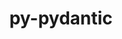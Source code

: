 ---
title: "py-pydantic"
layout: cache
categories: [package, develop]
meta: {"compilers": ["gcc@11.4.0", "gcc@9.4.0", "none"], "num_specs": 70, "num_specs_by_stack": {"e4s": 11, "e4s-neoverse-v2": 11, "e4s-neoverse_v1": 2, "e4s-oneapi": 11, "e4s-power": 1, "hep": 3, "ml-darwin-aarch64-mps": 10, "ml-linux-aarch64-cpu": 11, "ml-linux-aarch64-cuda": 10, "ml-linux-x86_64-cpu": 9, "ml-linux-x86_64-cuda": 9, "root": 70}, "oss": ["sequoia", "ubuntu20.04", "ubuntu22.04", "ubuntu24.04"], "platforms": ["darwin", "linux"], "stacks": ["e4s", "e4s-neoverse-v2", "e4s-neoverse_v1", "e4s-oneapi", "e4s-power", "hep", "ml-darwin-aarch64-mps", "ml-linux-aarch64-cpu", "ml-linux-aarch64-cuda", "ml-linux-x86_64-cpu", "ml-linux-x86_64-cuda", "root"], "targets": ["aarch64", "neoverse_v1", "neoverse_v2", "ppc64le", "x86_64_v3"], "versions": ["1.10.19", "1.10.9", "2.10.1"]}
spec_details: [{"compiler": "none", "hash": "2yyz6bbgpa73k7gtkjauaw4kl5bppeap", "os": "sequoia", "platform": "darwin", "size": "-", "stacks": ["ml-darwin-aarch64-mps", "root"], "target": "aarch64", "variants": ["build_system=python_pip", "~dotenv"], "versions": ["2.10.1"]}, {"compiler": "none", "hash": "3ap5ful277f7rqeiuqa6lm7sdifsrocu", "os": "sequoia", "platform": "darwin", "size": "-", "stacks": ["ml-darwin-aarch64-mps", "root"], "target": "aarch64", "variants": ["build_system=python_pip", "~dotenv"], "versions": ["2.10.1"]}, {"compiler": "none", "hash": "3dzo6mmxcsgp2avyspin674rm6l2crrt", "os": "ubuntu24.04", "platform": "linux", "size": "-", "stacks": ["ml-linux-aarch64-cpu", "root"], "target": "aarch64", "variants": ["build_system=python_pip", "~dotenv"], "versions": ["2.10.1"]}, {"compiler": "none", "hash": "3pjc73sqeyjns6f4wsd4iowp6vzsfo5x", "os": "ubuntu24.04", "platform": "linux", "size": "-", "stacks": ["ml-linux-x86_64-cpu", "ml-linux-x86_64-cuda", "root"], "target": "x86_64_v3", "variants": ["build_system=python_pip", "~dotenv"], "versions": ["2.10.1"]}, {"compiler": "none", "hash": "3r6p3fn2ewptdn2tfjq7ivtzp5tjsrzk", "os": "ubuntu22.04", "platform": "linux", "size": "-", "stacks": ["e4s-oneapi", "root"], "target": "x86_64_v3", "variants": ["build_system=python_pip", "~dotenv"], "versions": ["1.10.19"]}, {"compiler": "none", "hash": "3z4j5kgbjax2n7aykhs4azdtueswwq3a", "os": "ubuntu24.04", "platform": "linux", "size": "-", "stacks": ["ml-linux-x86_64-cpu", "root"], "target": "x86_64_v3", "variants": ["build_system=python_pip", "~dotenv"], "versions": ["2.10.1"]}, {"compiler": "none", "hash": "44nuahk36l5xphduvqy5rioaoqq2avvq", "os": "ubuntu22.04", "platform": "linux", "size": "-", "stacks": ["e4s-oneapi", "root"], "target": "x86_64_v3", "variants": ["build_system=python_pip", "~dotenv"], "versions": ["1.10.19"]}, {"compiler": "none", "hash": "45dvjxxv7ziza4bhfr6cy4344ypilxnt", "os": "ubuntu24.04", "platform": "linux", "size": "-", "stacks": ["ml-linux-x86_64-cpu", "ml-linux-x86_64-cuda", "root"], "target": "x86_64_v3", "variants": ["build_system=python_pip", "~dotenv"], "versions": ["2.10.1"]}, {"compiler": "gcc@11.4.0", "hash": "4cetpkllodmqdowfu6df22m2lce5n46c", "os": "ubuntu22.04", "platform": "linux", "size": "-", "stacks": ["e4s-neoverse_v1", "root"], "target": "neoverse_v1", "variants": ["build_system=python_pip", "~dotenv"], "versions": ["1.10.9"]}, {"compiler": "none", "hash": "4gcz3ur57pjktsblvh3yl72onacxatc3", "os": "ubuntu24.04", "platform": "linux", "size": "-", "stacks": ["ml-linux-x86_64-cpu", "ml-linux-x86_64-cuda", "root"], "target": "x86_64_v3", "variants": ["build_system=python_pip", "~dotenv"], "versions": ["2.10.1"]}, {"compiler": "none", "hash": "4jd3m72rprtwel6krapgelf4j4hfyz5x", "os": "ubuntu22.04", "platform": "linux", "size": "-", "stacks": ["e4s", "root"], "target": "x86_64_v3", "variants": ["build_system=python_pip", "~dotenv"], "versions": ["1.10.19"]}, {"compiler": "none", "hash": "4qtvatak4mpdchsfw45q2zvxbykrcbdo", "os": "ubuntu24.04", "platform": "linux", "size": "-", "stacks": ["ml-linux-aarch64-cpu", "ml-linux-aarch64-cuda", "root"], "target": "aarch64", "variants": ["build_system=python_pip", "~dotenv"], "versions": ["2.10.1"]}, {"compiler": "none", "hash": "4vhjrxqylgdua7m6xxnjbx57fpeljvf2", "os": "sequoia", "platform": "darwin", "size": "-", "stacks": ["ml-darwin-aarch64-mps", "root"], "target": "aarch64", "variants": ["build_system=python_pip", "~dotenv"], "versions": ["2.10.1"]}, {"compiler": "none", "hash": "4zbufsbsq5n6pp5nvbfaofyvgrq5yptr", "os": "ubuntu22.04", "platform": "linux", "size": "-", "stacks": ["e4s-neoverse-v2", "root"], "target": "neoverse_v2", "variants": ["build_system=python_pip", "~dotenv"], "versions": ["1.10.19"]}, {"compiler": "none", "hash": "63gnax65keazbhg7lum5npv2rzx7hwas", "os": "ubuntu24.04", "platform": "linux", "size": "-", "stacks": ["ml-linux-x86_64-cpu", "ml-linux-x86_64-cuda", "root"], "target": "x86_64_v3", "variants": ["build_system=python_pip", "~dotenv"], "versions": ["2.10.1"]}, {"compiler": "none", "hash": "6nptjssfrt6suho2f7ihelbkhpn66v4c", "os": "ubuntu24.04", "platform": "linux", "size": "-", "stacks": ["ml-linux-aarch64-cpu", "ml-linux-aarch64-cuda", "root"], "target": "aarch64", "variants": ["build_system=python_pip", "~dotenv"], "versions": ["2.10.1"]}, {"compiler": "none", "hash": "6rwofvdecegs2hlpohiznjlugdp4l7xk", "os": "ubuntu22.04", "platform": "linux", "size": "-", "stacks": ["e4s", "root"], "target": "x86_64_v3", "variants": ["build_system=python_pip", "~dotenv"], "versions": ["1.10.19"]}, {"compiler": "none", "hash": "6xapcvew6jk7vhdxhbyea4y3x4wtzclr", "os": "ubuntu22.04", "platform": "linux", "size": "-", "stacks": ["e4s", "root"], "target": "x86_64_v3", "variants": ["build_system=python_pip", "~dotenv"], "versions": ["1.10.19"]}, {"compiler": "none", "hash": "a266a4674hygkaoowviiz7ri6gqt3mhh", "os": "ubuntu24.04", "platform": "linux", "size": "-", "stacks": ["ml-linux-x86_64-cuda", "root"], "target": "x86_64_v3", "variants": ["build_system=python_pip", "~dotenv"], "versions": ["2.10.1"]}, {"compiler": "none", "hash": "bcnclxv6esqkzfg3w3dcqd7mzsx45tet", "os": "ubuntu22.04", "platform": "linux", "size": "-", "stacks": ["e4s", "root"], "target": "x86_64_v3", "variants": ["build_system=python_pip", "~dotenv"], "versions": ["1.10.19"]}, {"compiler": "none", "hash": "bsggy5lge6f2qc7yo5tg3qjcdz2thgxs", "os": "ubuntu22.04", "platform": "linux", "size": "-", "stacks": ["e4s-oneapi", "root"], "target": "x86_64_v3", "variants": ["build_system=python_pip", "~dotenv"], "versions": ["1.10.19"]}, {"compiler": "none", "hash": "bsy7kn7yv2b7mrtczf3hrzp5okz76m6f", "os": "ubuntu22.04", "platform": "linux", "size": "-", "stacks": ["e4s-oneapi", "root"], "target": "x86_64_v3", "variants": ["build_system=python_pip", "~dotenv"], "versions": ["1.10.19"]}, {"compiler": "none", "hash": "cocsqzrdbpbnkkutifl6xlzlwsgv2dei", "os": "ubuntu22.04", "platform": "linux", "size": "-", "stacks": ["e4s", "root"], "target": "x86_64_v3", "variants": ["build_system=python_pip", "~dotenv"], "versions": ["1.10.19"]}, {"compiler": "none", "hash": "cuh6hwefnn7m3so2dsh546osly7p2wuv", "os": "ubuntu22.04", "platform": "linux", "size": "-", "stacks": ["e4s", "root"], "target": "x86_64_v3", "variants": ["build_system=python_pip", "~dotenv"], "versions": ["1.10.19"]}, {"compiler": "none", "hash": "cw4pz6rpqv73tckjs7xpks7wbeqsqtkd", "os": "ubuntu22.04", "platform": "linux", "size": "-", "stacks": ["hep", "root"], "target": "x86_64_v3", "variants": ["build_system=python_pip", "~dotenv"], "versions": ["2.10.1"]}, {"compiler": "none", "hash": "d3zeg52ftuilnxdenafuxjk6b4wavxoz", "os": "ubuntu22.04", "platform": "linux", "size": "-", "stacks": ["e4s-oneapi", "root"], "target": "x86_64_v3", "variants": ["build_system=python_pip", "~dotenv"], "versions": ["1.10.19"]}, {"compiler": "none", "hash": "dmdtutz6e75nea65z2ecjio75bzihutb", "os": "sequoia", "platform": "darwin", "size": "-", "stacks": ["ml-darwin-aarch64-mps", "root"], "target": "aarch64", "variants": ["build_system=python_pip", "~dotenv"], "versions": ["2.10.1"]}, {"compiler": "none", "hash": "enc7dalquyygfjku26n3ljsyp4tjswu5", "os": "ubuntu24.04", "platform": "linux", "size": "-", "stacks": ["ml-linux-aarch64-cpu", "ml-linux-aarch64-cuda", "root"], "target": "aarch64", "variants": ["build_system=python_pip", "~dotenv"], "versions": ["2.10.1"]}, {"compiler": "none", "hash": "eyhzchnousns5kmmey35mj7ketoz7oao", "os": "ubuntu22.04", "platform": "linux", "size": "-", "stacks": ["e4s-neoverse-v2", "root"], "target": "neoverse_v2", "variants": ["build_system=python_pip", "~dotenv"], "versions": ["1.10.19"]}, {"compiler": "none", "hash": "gdxs6dgisg4gzbfzmmbtb2v5jigo7jlw", "os": "sequoia", "platform": "darwin", "size": "-", "stacks": ["ml-darwin-aarch64-mps", "root"], "target": "aarch64", "variants": ["build_system=python_pip", "~dotenv"], "versions": ["2.10.1"]}, {"compiler": "none", "hash": "gw3yvidktixpuh6klistv4vyuaytrpxc", "os": "ubuntu22.04", "platform": "linux", "size": "-", "stacks": ["e4s-neoverse-v2", "root"], "target": "neoverse_v2", "variants": ["build_system=python_pip", "~dotenv"], "versions": ["1.10.19"]}, {"compiler": "none", "hash": "hdufhrx24ol6hnlvo2kttxgr35g5snw7", "os": "ubuntu22.04", "platform": "linux", "size": "-", "stacks": ["e4s-neoverse-v2", "root"], "target": "neoverse_v2", "variants": ["build_system=python_pip", "~dotenv"], "versions": ["1.10.19"]}, {"compiler": "none", "hash": "hkr5zvwqliidqtxmaju6ezb3esknqv4y", "os": "ubuntu22.04", "platform": "linux", "size": "-", "stacks": ["e4s", "root"], "target": "x86_64_v3", "variants": ["build_system=python_pip", "~dotenv"], "versions": ["1.10.19"]}, {"compiler": "none", "hash": "hnd6p745bmmezjwmjxdkbn7lix5howy4", "os": "ubuntu22.04", "platform": "linux", "size": "-", "stacks": ["e4s-neoverse-v2", "root"], "target": "neoverse_v2", "variants": ["build_system=python_pip", "~dotenv"], "versions": ["1.10.19"]}, {"compiler": "none", "hash": "ig62euozlfj5zf7clho6neb7ikti24eq", "os": "ubuntu22.04", "platform": "linux", "size": "-", "stacks": ["e4s-neoverse-v2", "root"], "target": "neoverse_v2", "variants": ["build_system=python_pip", "~dotenv"], "versions": ["1.10.19"]}, {"compiler": "none", "hash": "ixxp3ananu3ywslsycd3wogyyjan3qnj", "os": "ubuntu24.04", "platform": "linux", "size": "-", "stacks": ["ml-linux-aarch64-cpu", "ml-linux-aarch64-cuda", "root"], "target": "aarch64", "variants": ["build_system=python_pip", "~dotenv"], "versions": ["2.10.1"]}, {"compiler": "none", "hash": "jnbipqelrilj52pjkkuckoqeof6hz65d", "os": "ubuntu24.04", "platform": "linux", "size": "-", "stacks": ["ml-linux-x86_64-cpu", "ml-linux-x86_64-cuda", "root"], "target": "x86_64_v3", "variants": ["build_system=python_pip", "~dotenv"], "versions": ["2.10.1"]}, {"compiler": "none", "hash": "jvkm7tu5y6othmlxcpm5kczglzdikcpp", "os": "ubuntu24.04", "platform": "linux", "size": "-", "stacks": ["ml-linux-aarch64-cpu", "ml-linux-aarch64-cuda", "root"], "target": "aarch64", "variants": ["build_system=python_pip", "~dotenv"], "versions": ["2.10.1"]}, {"compiler": "none", "hash": "khpne3wz63v2nu6dzg2fgyxhdhijhklp", "os": "ubuntu22.04", "platform": "linux", "size": "-", "stacks": ["e4s-oneapi", "root"], "target": "x86_64_v3", "variants": ["build_system=python_pip", "~dotenv"], "versions": ["1.10.19"]}, {"compiler": "none", "hash": "ky4lyqxidz2bs6x2wjen6jvdtvqbcepn", "os": "ubuntu22.04", "platform": "linux", "size": "-", "stacks": ["e4s", "root"], "target": "x86_64_v3", "variants": ["build_system=python_pip", "~dotenv"], "versions": ["1.10.19"]}, {"compiler": "none", "hash": "l5k5we7yunlpushpmtkmah4cqejkpuob", "os": "ubuntu22.04", "platform": "linux", "size": "-", "stacks": ["e4s-oneapi", "root"], "target": "x86_64_v3", "variants": ["build_system=python_pip", "~dotenv"], "versions": ["1.10.19"]}, {"compiler": "none", "hash": "lgm2vqpaex3diqeixvehya3l3vvlxn6y", "os": "ubuntu22.04", "platform": "linux", "size": "-", "stacks": ["e4s-neoverse-v2", "root"], "target": "neoverse_v2", "variants": ["build_system=python_pip", "~dotenv"], "versions": ["1.10.19"]}, {"compiler": "none", "hash": "m5jchm2uendbfkpcxe3afdu2pwwe35ww", "os": "ubuntu24.04", "platform": "linux", "size": "-", "stacks": ["ml-linux-aarch64-cpu", "ml-linux-aarch64-cuda", "root"], "target": "aarch64", "variants": ["build_system=python_pip", "~dotenv"], "versions": ["2.10.1"]}, {"compiler": "none", "hash": "mkivluow4my6wgswuh3j2sh6walsqqsa", "os": "ubuntu22.04", "platform": "linux", "size": "-", "stacks": ["e4s-neoverse-v2", "root"], "target": "neoverse_v2", "variants": ["build_system=python_pip", "~dotenv"], "versions": ["1.10.19"]}, {"compiler": "none", "hash": "mksk2qvjl5e4k4ihhmy5c7wjphysfhia", "os": "ubuntu22.04", "platform": "linux", "size": "-", "stacks": ["e4s-oneapi", "root"], "target": "x86_64_v3", "variants": ["build_system=python_pip", "~dotenv"], "versions": ["1.10.19"]}, {"compiler": "none", "hash": "mpdai4rjb4ihv3dpnnpxuksksrwicvai", "os": "ubuntu22.04", "platform": "linux", "size": "-", "stacks": ["e4s-oneapi", "root"], "target": "x86_64_v3", "variants": ["build_system=python_pip", "~dotenv"], "versions": ["1.10.19"]}, {"compiler": "none", "hash": "mspy2ae7damja2ghu6w6nxa2hegueijl", "os": "ubuntu22.04", "platform": "linux", "size": "-", "stacks": ["e4s", "root"], "target": "x86_64_v3", "variants": ["build_system=python_pip", "~dotenv"], "versions": ["1.10.19"]}, {"compiler": "none", "hash": "o3kuhqnly7nuf445xyu3mrnoedurpxd4", "os": "sequoia", "platform": "darwin", "size": "-", "stacks": ["ml-darwin-aarch64-mps", "root"], "target": "aarch64", "variants": ["build_system=python_pip", "~dotenv"], "versions": ["2.10.1"]}, {"compiler": "none", "hash": "p7wqjyonndo45sudxogvzjem35glul4i", "os": "ubuntu22.04", "platform": "linux", "size": "-", "stacks": ["e4s-oneapi", "root"], "target": "x86_64_v3", "variants": ["build_system=python_pip", "~dotenv"], "versions": ["1.10.19"]}, {"compiler": "none", "hash": "pywnard6grkq2fsg43ovehkulrt4ilbr", "os": "sequoia", "platform": "darwin", "size": "-", "stacks": ["ml-darwin-aarch64-mps", "root"], "target": "aarch64", "variants": ["build_system=python_pip", "~dotenv"], "versions": ["2.10.1"]}, {"compiler": "none", "hash": "qovf754voyyxlxotypd7xun3ml57q342", "os": "sequoia", "platform": "darwin", "size": "-", "stacks": ["ml-darwin-aarch64-mps", "root"], "target": "aarch64", "variants": ["build_system=python_pip", "~dotenv"], "versions": ["2.10.1"]}, {"compiler": "gcc@9.4.0", "hash": "qvattkbv6i57flkznvbczazkmbl7qe4z", "os": "ubuntu20.04", "platform": "linux", "size": "-", "stacks": ["e4s-power", "root"], "target": "ppc64le", "variants": ["build_system=python_pip", "~dotenv"], "versions": ["1.10.19"]}, {"compiler": "none", "hash": "r36wrakzl3m66ml5qdohsnukbzvl6ao7", "os": "ubuntu24.04", "platform": "linux", "size": "-", "stacks": ["ml-linux-aarch64-cpu", "ml-linux-aarch64-cuda", "root"], "target": "aarch64", "variants": ["build_system=python_pip", "~dotenv"], "versions": ["2.10.1"]}, {"compiler": "none", "hash": "ris7lqyqwowr3q4yt2ugnnecxc2hvfsb", "os": "ubuntu22.04", "platform": "linux", "size": "-", "stacks": ["e4s-neoverse-v2", "root"], "target": "neoverse_v2", "variants": ["build_system=python_pip", "~dotenv"], "versions": ["1.10.19"]}, {"compiler": "none", "hash": "semvlc5afkhnrgoqc6m3qlgp2xkijlwi", "os": "ubuntu24.04", "platform": "linux", "size": "-", "stacks": ["ml-linux-x86_64-cpu", "ml-linux-x86_64-cuda", "root"], "target": "x86_64_v3", "variants": ["build_system=python_pip", "~dotenv"], "versions": ["2.10.1"]}, {"compiler": "none", "hash": "sfwmgltglj4pxfhg5l4o66vi5rsmrs7q", "os": "ubuntu22.04", "platform": "linux", "size": "-", "stacks": ["hep", "root"], "target": "x86_64_v3", "variants": ["build_system=python_pip", "~dotenv"], "versions": ["2.10.1"]}, {"compiler": "none", "hash": "sjprp3tjwtglxyaqhzavw6k6gbkbekxn", "os": "ubuntu22.04", "platform": "linux", "size": "-", "stacks": ["e4s", "root"], "target": "x86_64_v3", "variants": ["build_system=python_pip", "~dotenv"], "versions": ["1.10.19"]}, {"compiler": "none", "hash": "tc43n6cqrvwhke6piyl763vzk7pd4cct", "os": "ubuntu24.04", "platform": "linux", "size": "-", "stacks": ["ml-linux-x86_64-cpu", "ml-linux-x86_64-cuda", "root"], "target": "x86_64_v3", "variants": ["build_system=python_pip", "~dotenv"], "versions": ["2.10.1"]}, {"compiler": "none", "hash": "tyiy6sfosbffeb3pm3rvt5gbl2l757yy", "os": "ubuntu24.04", "platform": "linux", "size": "-", "stacks": ["ml-linux-aarch64-cpu", "ml-linux-aarch64-cuda", "root"], "target": "aarch64", "variants": ["build_system=python_pip", "~dotenv"], "versions": ["2.10.1"]}, {"compiler": "none", "hash": "uget753o77tu7v7fwea4ctj5e2nj6fze", "os": "ubuntu24.04", "platform": "linux", "size": "-", "stacks": ["ml-linux-aarch64-cpu", "ml-linux-aarch64-cuda", "root"], "target": "aarch64", "variants": ["build_system=python_pip", "~dotenv"], "versions": ["2.10.1"]}, {"compiler": "none", "hash": "uhs73cikjrvlq7dxapuj3shj3q4wk2ah", "os": "ubuntu24.04", "platform": "linux", "size": "-", "stacks": ["ml-linux-aarch64-cpu", "ml-linux-aarch64-cuda", "root"], "target": "aarch64", "variants": ["build_system=python_pip", "~dotenv"], "versions": ["2.10.1"]}, {"compiler": "none", "hash": "uqx3zhha6tweu5f4gjcgmgllgavvnt2s", "os": "sequoia", "platform": "darwin", "size": "-", "stacks": ["ml-darwin-aarch64-mps", "root"], "target": "aarch64", "variants": ["build_system=python_pip", "~dotenv"], "versions": ["2.10.1"]}, {"compiler": "none", "hash": "vq4twaf56angut4fuddxifbfphanymto", "os": "sequoia", "platform": "darwin", "size": "-", "stacks": ["ml-darwin-aarch64-mps", "root"], "target": "aarch64", "variants": ["build_system=python_pip", "~dotenv"], "versions": ["2.10.1"]}, {"compiler": "none", "hash": "wj7mvn5rnuseauu6oo4unkrbszq46a6i", "os": "ubuntu22.04", "platform": "linux", "size": "-", "stacks": ["e4s-neoverse-v2", "root"], "target": "neoverse_v2", "variants": ["build_system=python_pip", "~dotenv"], "versions": ["1.10.19"]}, {"compiler": "none", "hash": "xrp66usxf243afxlu5cipxzir4nury7s", "os": "ubuntu22.04", "platform": "linux", "size": "-", "stacks": ["hep", "root"], "target": "x86_64_v3", "variants": ["build_system=python_pip", "~dotenv"], "versions": ["2.10.1"]}, {"compiler": "none", "hash": "yb7jn2mg6gmvt3ajud2k25ldq4aobjtw", "os": "ubuntu22.04", "platform": "linux", "size": "-", "stacks": ["e4s-neoverse-v2", "root"], "target": "neoverse_v2", "variants": ["build_system=python_pip", "~dotenv"], "versions": ["1.10.19"]}, {"compiler": "none", "hash": "ylodlbr6rtabico4i5lhfdkbafoep3kj", "os": "ubuntu22.04", "platform": "linux", "size": "-", "stacks": ["e4s", "root"], "target": "x86_64_v3", "variants": ["build_system=python_pip", "~dotenv"], "versions": ["1.10.19"]}, {"compiler": "none", "hash": "zftemc5rwxec4geedwmokui44jmb6i77", "os": "ubuntu22.04", "platform": "linux", "size": "-", "stacks": ["e4s-oneapi", "root"], "target": "x86_64_v3", "variants": ["build_system=python_pip", "~dotenv"], "versions": ["1.10.19"]}, {"compiler": "none", "hash": "zgreq4ym2s7aox4e7imv227l22o7hlt4", "os": "ubuntu24.04", "platform": "linux", "size": "-", "stacks": ["ml-linux-x86_64-cpu", "ml-linux-x86_64-cuda", "root"], "target": "x86_64_v3", "variants": ["build_system=python_pip", "~dotenv"], "versions": ["2.10.1"]}, {"compiler": "gcc@11.4.0", "hash": "zwicfjhdemy6enryorazmxxwj6fclzo3", "os": "ubuntu22.04", "platform": "linux", "size": "-", "stacks": ["e4s-neoverse_v1", "root"], "target": "neoverse_v1", "variants": ["build_system=python_pip", "~dotenv"], "versions": ["1.10.9"]}]
---